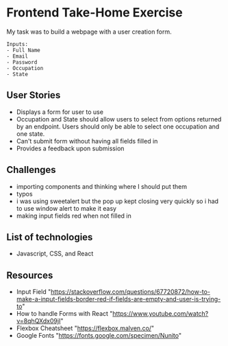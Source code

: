 # Frontend Take-Home Exercise

My task was to build a webpage with a user creation form. 

```
Inputs:
- Full Name
- Email
- Password
- Occupation
- State
```

## User Stories
- Displays a form for user to use
- Occupation and State should allow users to select from options returned by an endpoint. Users should only be able to select one occupation and one state.
- Can't submit form without having all fields filled in
- Provides a feedback upon submission

## Challenges
- importing components and thinking where I should put them
- typos
- i was using sweetalert but the pop up kept closing very quickly so i had to use window alert to make it easy
- making input fields red when not filled in

## List of technologies
- Javascript, CSS, and React

## Resources
- Input Field "https://stackoverflow.com/questions/67720872/how-to-make-a-input-fields-border-red-if-fields-are-empty-and-user-is-trying-to" 
- How to handle Forms with React "https://www.youtube.com/watch?v=8qhQXdx09jI"
- Flexbox Cheatsheet "https://flexbox.malven.co/"
- Google Fonts "https://fonts.google.com/specimen/Nunito"
